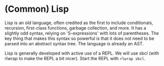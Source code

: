 # (Common) Lisp

Lisp is an old language, often credited as the first to include conditionals, recursion, first-class functions, garbage collection, and more. It has a slightly odd syntax, relying on 'S-expressions' with lots of parentheses. The key thing that makes this syntax so powerful is that it does not need to be parsed into an abstract syntax tree. The language _is_ already an AST.

Lisp is generally developed with active use of a REPL. We will use sbcl (with rlwrap to make the REPL a bit nicer). Start the REPL with `rlwrap sbcl`.
